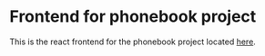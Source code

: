 # Frontend for phonebook project

This is the react frontend for the phonebook project located [here](https://github.com/MaxraySavage/MERN-phonebook).
